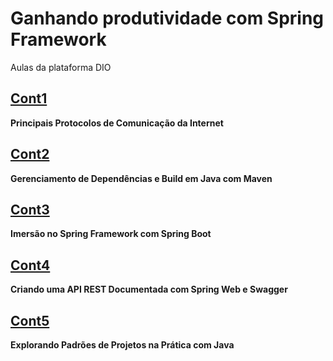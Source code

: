# Ganhando produtividade com Spring Framework

Aulas da plataforma DIO

## [Cont1](Cont1)

**Principais Protocolos de Comunicação da Internet**

## [Cont2](Cont2/README.md)

**Gerenciamento de Dependências e Build em Java com Maven**

## [Cont3](Cont3)

**Imersão no Spring Framework com Spring Boot**

## [Cont4](Cont4)

**Criando uma API REST Documentada com Spring Web e Swagger**

## [Cont5](Cont5)

**Explorando Padrões de Projetos na Prática com Java**